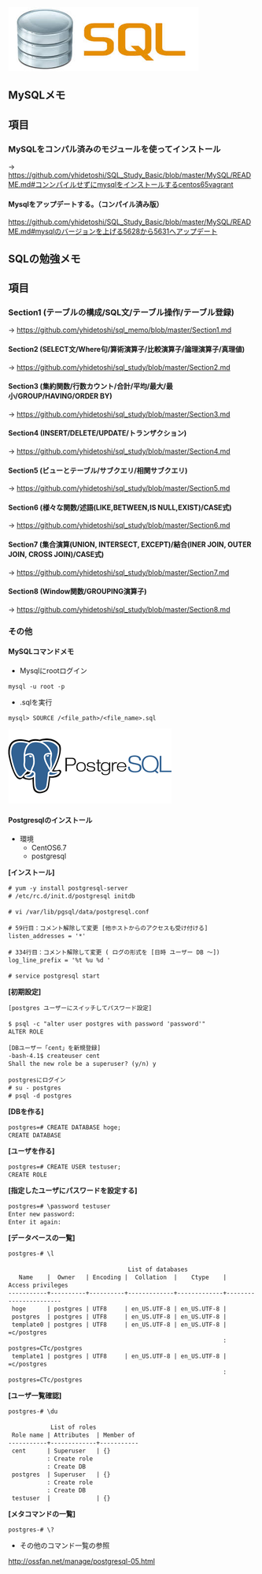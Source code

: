 ![Alt Text](https://github.com/yhidetoshi/Pictures/raw/master/SQL_Study_Basic/sqi-icon.jpeg)

## MySQLメモ

## 項目

### MySQLをコンパル済みのモジュールを使ってインストール

→ https://github.com/yhidetoshi/SQL_Study_Basic/blob/master/MySQL/README.md#コンンパイルせずにmysqlをインストールするcentos65vagrant

#### Mysqlをアップデートする。（コンパイル済み版）
https://github.com/yhidetoshi/SQL_Study_Basic/blob/master/MySQL/README.md#mysqlのバージョンを上げる5628から5631へアップデート


## SQLの勉強メモ

## 項目
### Section1 (テーブルの構成/SQL文/テーブル操作/テーブル登録)

→ https://github.com/yhidetoshi/sql_memo/blob/master/Section1.md

#### Section2 (SELECT文/Where句/算術演算子/比較演算子/論理演算子/真理値)

→ https://github.com/yhidetoshi/sql_study/blob/master/Section2.md

#### Section3 (集約関数/行数カウント/合計/平均/最大/最小/GROUP/HAVING/ORDER BY)

→ https://github.com/yhidetoshi/sql_study/blob/master/Section3.md

#### Section4 (INSERT/DELETE/UPDATE/トランザクション)

→ https://github.com/yhidetoshi/sql_study/blob/master/Section4.md

#### Section5 (ビューとテーブル/サブクエリ/相関サブクエリ)

→ https://github.com/yhidetoshi/sql_study/blob/master/Section5.md

#### Section6 (様々な関数/述語(LIKE,BETWEEN,IS NULL,EXIST)/CASE式)

→ https://github.com/yhidetoshi/sql_study/blob/master/Section6.md


#### Section7 (集合演算(UNION, INTERSECT, EXCEPT)/結合(INER JOIN, OUTER JOIN, CROSS JOIN)/CASE式)

→ https://github.com/yhidetoshi/sql_study/blob/master/Section7.md


#### Section8 (Window関数/GROUPING演算子)

→ https://github.com/yhidetoshi/sql_study/blob/master/Section8.md

### その他

#### MySQLコマンドメモ
- Mysqlにrootログイン
```
mysql -u root -p
```
- .sqlを実行 
```
mysql> SOURCE /<file_path>/<file_name>.sql
```

![Alt Text](https://github.com/yhidetoshi/Pictures/raw/master/SQL_Study_Basic/postgres-image.png)

#### Postgresqlのインストール
- 環境
  - CentOS6.7
  - postgresql

**[インストール]**
```
# yum -y install postgresql-server
# /etc/rc.d/init.d/postgresql initdb

# vi /var/lib/pgsql/data/postgresql.conf

# 59行目：コメント解除して変更 [他ホストからのアクセスも受け付ける]
listen_addresses = '*'

# 334行目：コメント解除して変更 ( ログの形式を [日時 ユーザー DB ～])
log_line_prefix = '%t %u %d '

# service postgresql start
```

**[初期設定]**
```
[postgres ユーザーにスイッチしてパスワード設定]

$ psql -c "alter user postgres with password 'password'" 
ALTER ROLE

[DBユーザー「cent」を新規登録]
-bash-4.1$ createuser cent 
Shall the new role be a superuser? (y/n) y 

postgresにログイン
# su - postgres
# psql -d postgres
```

**[DBを作る]**
```
postgres=# CREATE DATABASE hoge;
CREATE DATABASE
```

**[ユーザを作る]**
```
postgres=# CREATE USER testuser;
CREATE ROLE
```

**[指定したユーザにパスワードを設定する]**
```
postgres=# \password testuser
Enter new password:
Enter it again:
```

**[データベースの一覧]**
```
postgres-# \l

                                  List of databases
   Name    |  Owner   | Encoding |  Collation  |    Ctype    |   Access privileges
-----------+----------+----------+-------------+-------------+-----------------------
 hoge      | postgres | UTF8     | en_US.UTF-8 | en_US.UTF-8 |
 postgres  | postgres | UTF8     | en_US.UTF-8 | en_US.UTF-8 |
 template0 | postgres | UTF8     | en_US.UTF-8 | en_US.UTF-8 | =c/postgres
                                                             : postgres=CTc/postgres
 template1 | postgres | UTF8     | en_US.UTF-8 | en_US.UTF-8 | =c/postgres
                                                             : postgres=CTc/postgres
```

**[ユーザ一覧確認]**
```
postgres-# \du

            List of roles
 Role name | Attributes  | Member of
-----------+-------------+-----------
 cent      | Superuser   | {}
           : Create role
           : Create DB
 postgres  | Superuser   | {}
           : Create role
           : Create DB
 testuser  |             | {}
```

**[メタコマンドの一覧]**
```
postgres-# \?
```
- その他のコマンド一覧の参照

http://ossfan.net/manage/postgresql-05.html
